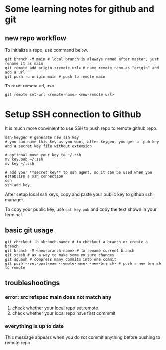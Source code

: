 # Some learning notes for github and git

## new repo workflow

To initialize a repo, use command below.

```shell
git branch -M main # local branch is alaways named after master, just rename it as main
git remote add origin <remote_url> # name remote repo as "origin" and add a url
git push -u origin main # push to remote main 
```

To reset remote url, use

```shell
git remote set-url <remote-name> <new-remote-url>
```

# Setup SSH connection to Github

It is much more convinient to use SSH to push repo to remote github repo.

```shell
ssh-keygen # generate new ssh key
# you can name this key as you want, after keygen, you get a .pub key and a secret key file without extension

# optional move your key to ~/.ssh
mv key.pub ~/.ssh 
mv key ~/.ssh 

# add your **secret key** to ssh agent, so it can be used when you establish a ssh connection
ssh 
ssh-add key 

```

After setup local ssh keys, copy and paste your public key to github ssh manager.

To copy your public key, use `cat key.pub` and copy the text shown in your terminal.

## basic git usage

```shell
git checkout -b <branch-name> # to checkout a branch or create a branch
git branch -M <new-branch-name> # to rename current branch
git stash # as a way to make some no sure changes
git squash # compress many commits into one commit
git push --set-upstream <remote-name> <new-branch> # push a new branch to remote
```

## troubleshootings

### error: src refspec main does not match any

1. check whether your local repo set remote
2. check whether your local repo have first commmit

### everything is up to date

This message appears when you do not commit anything before pushing to remote repo.
